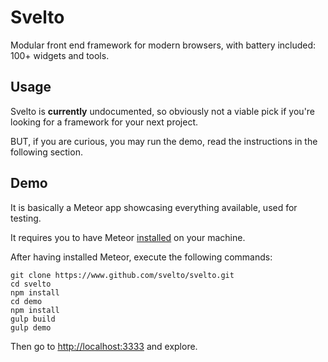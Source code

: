 # Svelto

Modular front end framework for modern browsers, with battery included: 100+ widgets and tools.

## Usage

Svelto is **currently** undocumented, so obviously not a viable pick if you're looking for a framework for your next project.

BUT, if you are curious, you may run the demo, read the instructions in the following section.

## Demo

It is basically a Meteor app showcasing everything available, used for testing.

It requires you to have Meteor [installed](https://www.meteor.com/install) on your machine.

After having installed Meteor, execute the following commands:

```shell
git clone https://www.github.com/svelto/svelto.git
cd svelto
npm install
cd demo
npm install
gulp build
gulp demo
```

Then go to [http://localhost:3333](http://localhost:3333) and explore.
